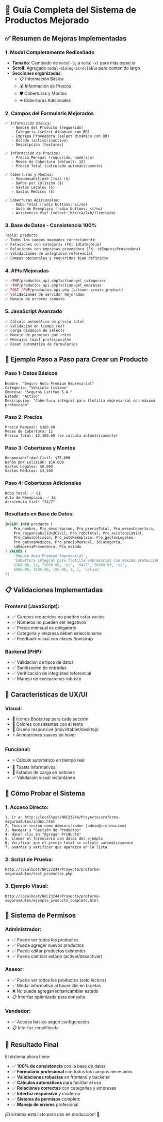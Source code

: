 # 🎯 Guía Completa del Sistema de Productos Mejorado

## ✅ Resumen de Mejoras Implementadas

### 1. **Modal Completamente Rediseñado**
- **Tamaño**: Cambiado de `modal-lg` a `modal-xl` para más espacio
- **Scroll**: Agregado `modal-dialog-scrollable` para contenido largo
- **Secciones organizadas**:
  - 📋 Información Básica
  - 💰 Información de Precios  
  - 🛡️ Coberturas y Montos
  - ➕ Coberturas Adicionales

### 2. **Campos del Formulario Mejorados**
```
✅ Información Básica:
   - Nombre del Producto (requerido)
   - Categoría (select dinámico con BD)
   - Empresa Proveedora (select dinámico con BD)
   - Estado (activo/inactivo)
   - Descripción (textarea)

✅ Información de Precios:
   - Precio Mensual (requerido, numérico)
   - Meses de Cobertura (default: 12)
   - Precio Total (calculado automáticamente)

✅ Coberturas y Montos:
   - Responsabilidad Civil ($)
   - Daños por Colisión ($)
   - Gastos Legales ($)
   - Gastos Médicos ($)

✅ Coberturas Adicionales:
   - Robo Total (radio buttons: sí/no)
   - Auto de Reemplazo (radio buttons: sí/no)
   - Asistencia Vial (select: básica/24h/ilimitada)
```

### 3. **Base de Datos - Consistencia 100%**
```sql
Tabla: producto
✅ Todos los campos mapeados correctamente
✅ Relaciones con categoria (FK: idCategoria)
✅ Relaciones con empresas_proveedora (FK: idEmpresaProveedora)
✅ Validaciones de integridad referencial
✅ Campos opcionales y requeridos bien definidos
```

### 4. **APIs Mejoradas**
```php
✅ /PHP/productos_api.php?action=get_categories
✅ /PHP/productos_api.php?action=get_empresas
✅ POST /PHP/productos_api.php (action: create_product)
✅ Validaciones de servidor mejoradas
✅ Manejo de errores robusto
```

### 5. **JavaScript Avanzado**
```javascript
✅ Cálculo automático de precio total
✅ Validación en tiempo real
✅ Carga dinámica de selects
✅ Manejo de permisos por roles
✅ Mensajes toast profesionales
✅ Reset automático de formularios
```

## 🚀 Ejemplo Paso a Paso para Crear un Producto

### Paso 1: Datos Básicos
```
Nombre: "Seguro Auto Premium Empresarial"
Categoría: "Vehículo liviano"
Empresa: "Seguros Latitud S.A."
Estado: "Activo"
Descripción: "Cobertura integral para flotilla empresarial con máxima protección"
```

### Paso 2: Precios
```
Precio Mensual: $180.00
Meses de Cobertura: 12
Precio Total: $2,160.00 (se calcula automáticamente)
```

### Paso 3: Coberturas y Montos
```
Responsabilidad Civil: $75,000
Daños por Colisión: $50,000
Gastos Legales: $6,000
Gastos Médicos: $3,500
```

### Paso 4: Coberturas Adicionales
```
Robo Total: ✅ Sí
Auto de Reemplazo: ✅ Sí  
Asistencia Vial: "24/7"
```

### Resultado en Base de Datos:
```sql
INSERT INTO producto (
    Pro_nombre, Pro_descripcion, Pro_precioTotal, Pro_mesesCobertura,
    Pro_responsabilidadCivil, Pro_roboTotal, Pro_asistenciaVial, 
    Pro_dañosColision, Pro_autoReemplazo, Pro_gastosLegales, 
    Pro_gastosMedicos, Pro_precioMensual, idCategoria, 
    idEmpresaProveedora, Pro_estado
) VALUES (
    'Seguro Auto Premium Empresarial',
    'Cobertura integral para flotilla empresarial con máxima protección',
    2160.00, 12, 75000.00, 'si', '24/7', 50000.00, 'si', 
    6000.00, 3500.00, 180.00, 3, 1, 'activo'
);
```

## 📋 Validaciones Implementadas

### Frontend (JavaScript):
- ✅ Campos requeridos no pueden estar vacíos
- ✅ Números no pueden ser negativos
- ✅ Precio mensual es obligatorio
- ✅ Categoría y empresa deben seleccionarse
- ✅ Feedback visual con clases Bootstrap

### Backend (PHP):
- ✅ Validación de tipos de datos
- ✅ Sanitización de entradas
- ✅ Verificación de integridad referencial
- ✅ Manejo de excepciones robusto

## 🎨 Características de UX/UI

### Visual:
- 🎨 Iconos Bootstrap para cada sección
- 🌈 Colores consistentes con el tema
- 📱 Diseño responsive (móvil/tablet/desktop)
- ⚡ Animaciones suaves en hover

### Funcional:
- ⚡ Cálculo automático en tiempo real
- 🔔 Toasts informativos
- 🔄 Estados de carga en botones
- ✅ Validación visual instantánea

## 🔧 Cómo Probar el Sistema

### 1. Acceso Directo:
```
1. Ir a: http://localhost/NRC23244/Proyecto/proforma-segurosAutos/index.html
2. Iniciar sesión como Administrador (admin@sistema.com)
3. Navegar a "Gestión de Productos"
4. Hacer clic en "Agregar Producto"
5. Llenar el formulario con datos del ejemplo
6. Verificar que el precio total se calcule automáticamente
7. Guardar y verificar que aparezca en la lista
```

### 2. Script de Prueba:
```
http://localhost/NRC23244/Proyecto/proforma-segurosAutos/test_productos.php
```

### 3. Ejemplo Visual:
```
http://localhost/NRC23244/Proyecto/proforma-segurosAutos/ejemplo_producto_completo.html
```

## 🔐 Sistema de Permisos

### Administrador:
- ✅ Puede ver todos los productos
- ✅ Puede agregar nuevos productos
- ✅ Puede editar productos existentes
- ✅ Puede cambiar estado (activar/desactivar)

### Asesor:
- ✅ Puede ver todos los productos (solo lectura)
- ✅ Modal informativo al hacer clic en tarjetas
- ❌ No puede agregar/editar/cambiar estado
- 📋 Interfaz optimizada para consulta

### Vendedor:
- ✅ Acceso básico según configuración
- 📋 Interfaz simplificada

## 🎉 Resultado Final

El sistema ahora tiene:
- ✅ **100% de consistencia** con la base de datos
- ✅ **Formulario profesional** con todos los campos necesarios
- ✅ **Validaciones robustas** en frontend y backend
- ✅ **Cálculos automáticos** para facilitar el uso
- ✅ **Relaciones correctas** con categorías y empresas
- ✅ **Interfaz responsive** y moderna
- ✅ **Sistema de permisos** completo
- ✅ **Manejo de errores** profesional

¡El sistema está listo para uso en producción! 🚀
